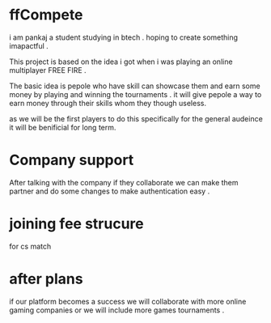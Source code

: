 # ffCompete

<p> i am pankaj a student studying in btech . hoping to create something imapactful . </p>
<p> This project is based on the idea i got when i was playing an online multiplayer FREE FIRE . <p>
<p> The basic idea is pepole who have skill can showcase them and earn some money by playing and winning the tournaments .
it will give pepole a way to earn money through their skills whom they though useless. </p>
as we will be the first players to do this specifically for the general audeince it will be benificial for long term.

# Company support

<p> After talking with the company if they collaborate we can make them partner and do some changes to make authentication easy .
   </p>

# joining fee strucure
 for cs match





# after plans

if our platform becomes a success we will collaborate with more online gaming companies or we will include more games tournaments .
